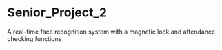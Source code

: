 # Senior_Project_2
 A real-time face recognition system with a magnetic lock and attendance checking functions
